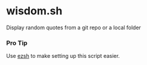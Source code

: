 # wisdom.sh
Display random quotes from a git repo or a local folder


### Pro Tip
Use [ezsh](https://github.com/AAATBSGSHU/ezsh) to make setting up this script easier.
